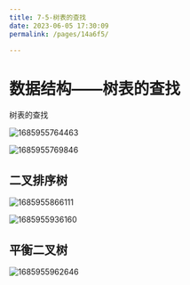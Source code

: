 ```yaml
---
title: 7-5-树表的查找
date: 2023-06-05 17:30:09
permalink: /pages/14a6f5/

---
```

数据结构——树表的查找
===========

树表的查找  

![1685955764463](/assets/1685955764463.png)

![1685955769846](/assets/1685955769846.png)

## 二叉排序树

![1685955866111](/assets/1685955866111.png)

![1685955936160](/assets/1685955936160.png)

## 平衡二叉树

![1685955962646](/assets/1685955962646.png)


